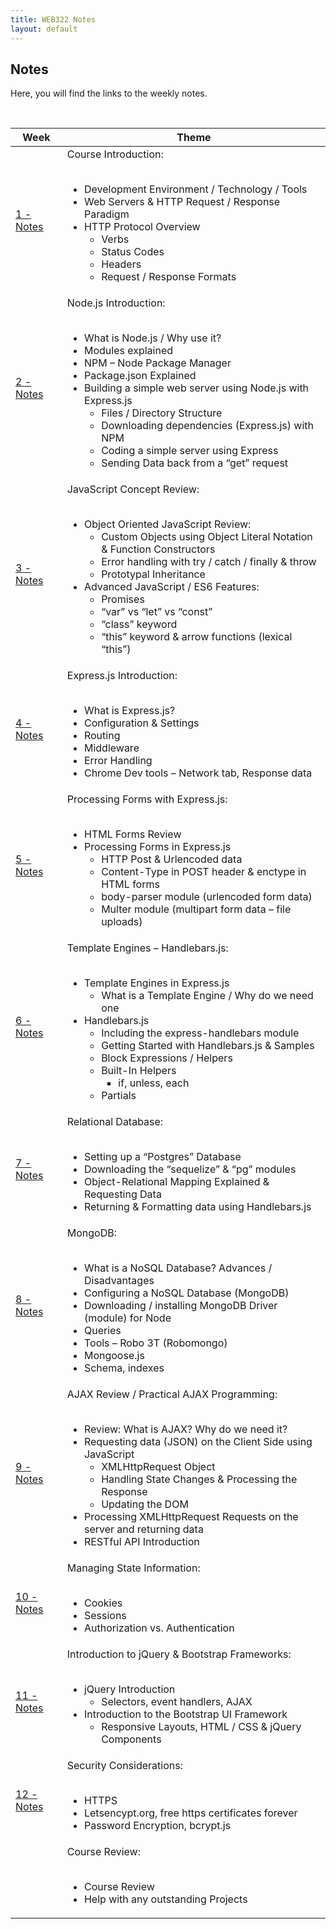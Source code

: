 ```yaml
---
title: WEB322 Notes
layout: default
---
```


## Notes

Here, you will find the links to the weekly notes.  

<br>

<table>
<thead>
<tr>
<th>Week</th>
<th>Theme</th>
</tr>
</thead>
<tbody>
<tr>
<td><a href="/web322/notes/week01">1 - Notes</a></td>
<td>
  Course Introduction:<br><br>
<ul>
<li>Development Environment / Technology / Tools</li>
<li>Web Servers &amp; HTTP Request / Response Paradigm</li>
<li>HTTP Protocol Overview
<ul>
<li>Verbs</li>
<li>Status Codes</li>
<li>Headers</li>
<li>Request / Response Formats</li>
</ul>
</li>
</ul>
</td>
</tr>
<tr>
<td><a href="/web322/notes/week02">2 - Notes</a></td>
<td>
  Node.js Introduction:<br><br>
<ul>
<li>What is Node.js / Why use it?</li>
<li>Modules explained</li>
<li>NPM – Node Package Manager</li>
<li>Package.json Explained</li>
<li>Building a simple web server using Node.js with Express.js
<ul>
<li>Files / Directory Structure</li>
<li>Downloading dependencies (Express.js) with NPM</li>
<li>Coding a simple server using Express</li>
<li>Sending Data back from a “get” request</li>
</ul>
</li>
</ul>
</td>
</tr>
<tr>
<td><a href="/web322/notes/week03">3 - Notes</a></td>
<td>
JavaScript Concept Review:<br><br>
<ul>
<li>Object Oriented JavaScript Review:
<ul>
<li>Custom Objects using Object Literal Notation &amp; Function Constructors</li>
<li>Error handling with try / catch / finally &amp; throw</li>
<li>Prototypal Inheritance</li>
</ul>
</li>
<li>Advanced JavaScript / ES6 Features:
<ul>
<li>Promises</li>
<li>“var” vs “let” vs “const”</li>
<li>“class” keyword</li>
<li>“this” keyword &amp; arrow functions (lexical “this”)</li>
</ul>
</li>
</ul>
</td>
</tr>
<tr>
<td><a href="/web322/notes/week04">4 - Notes</a></td>
<td>
Express.js Introduction:<br><br>
<ul>
<li>What is Express.js?</li>
<li>Configuration &amp; Settings</li>
<li>Routing</li>
<li>Middleware</li>
<li>Error Handling</li>
<li>Chrome Dev tools – Network tab, Response data</li>
</ul>
</td>
</tr>
<tr>
<td><a href="/web322/notes/week05">5 - Notes</a></td>
<td>
Processing Forms with Express.js:<br><br>
<ul>
<li>HTML Forms Review</li>
<li>Processing Forms in Express.js
<ul>
<li>HTTP Post &amp; Urlencoded data</li>
<li>Content-Type in POST header &amp; enctype in HTML forms</li>
<li>body-parser module (urlencoded form data)</li>
<li>Multer module (multipart form data – file uploads)</li>
</ul>
</li>
</ul>
</td>
</tr>
<tr>
<td><a href="/web322/notes/week06">6 - Notes</a></td>
<td>
Template Engines – Handlebars.js:<br><br>
<ul>
<li>Template Engines in Express.js
<ul>
<li>What is a Template Engine / Why do we need one</li>
</ul>
</li>
<li>Handlebars.js
<ul>
<li>Including the express-handlebars module</li>
<li>Getting Started with Handlebars.js &amp; Samples</li>
<li>Block Expressions / Helpers</li>
<li>Built-In Helpers
<ul>
<li>if, unless, each</li>
</ul>
</li>
<li>Partials</li>
</ul>
</li>
</ul>
</td>
</tr>
<tr>
<td><a href="/web322/notes/week07">7 - Notes</a></td>
<td>
Relational Database:<br><br>
<ul>
<li>Setting up a “Postgres” Database</li>
<li>Downloading the “sequelize” &amp; “pg” modules</li>
<li>Object-Relational Mapping Explained &amp; Requesting Data</li>
<li>Returning &amp; Formatting data using Handlebars.js</li>
</ul>
</td>
</tr>
<tr>
<td><a href="/web322/notes/week08">8 - Notes</a></td>
<td>
MongoDB:<br><br>
<ul>
<li>What is a NoSQL Database? Advances / Disadvantages</li>
<li>Configuring a NoSQL Database (MongoDB)</li>
<li>Downloading / installing MongoDB Driver (module) for Node</li>
<li>Queries</li>
<li>Tools – Robo 3T (Robomongo) </li>
<li>Mongoose.js</li>
<li>Schema, indexes</li>
</ul>
</td>
</tr>
  <tr>
<td><a href="/web322/notes/week09">9 - Notes</a></td>
<td>
AJAX Review / Practical AJAX Programming:<br><br>
<ul>
<li>Review: What is AJAX? Why do we need it?</li>
<li>Requesting data (JSON) on the Client Side using JavaScript
<ul>
<li>XMLHttpRequest Object</li>
<li>Handling State Changes &amp; Processing the Response</li>
<li>Updating the DOM</li>
</ul>
</li>
<li>Processing XMLHttpRequest Requests on the server and returning data</li>
<li>RESTful API Introduction</li>
</ul>
</td>
</tr>
  <tr>
<td><a href="/web322/notes/week10">10 - Notes</a></td>
<td>
Managing State Information:<br><br>
<ul>
<li>Cookies</li>
<li>Sessions</li>
<li>Authorization vs. Authentication</li>
</ul>
</td>
</tr>
    <tr>
<td><a href="/web322/notes/week11">11 - Notes</a></td>
<td>
Introduction to jQuery & Bootstrap Frameworks:<br><br>
<ul>
<li>jQuery Introduction
<ul>
<li>Selectors, event handlers, AJAX</li>
</ul>
</li>
<li>Introduction to the Bootstrap UI Framework
<ul>
<li>Responsive Layouts, HTML / CSS &amp; jQuery Components</li>
</ul>
</li>
</ul>
</td>
</tr>
  <tr>
<td><a href="/web322/notes/week12">12 - Notes</a></td>
<td>
Security Considerations:<br><br>
<ul>
<li>HTTPS</li>
<li>Letsencypt.org, free https certificates forever</li>
<li>Password Encryption, bcrypt.js</li>
</ul>
</td>
</tr>
  <tr>
<td></td>
<td>
Course Review:<br><br>
<ul>
<li>Course Review</li>
<li>Help with any outstanding Projects</li>
</ul>  
</td>
</tr>
</tbody>
</table>
